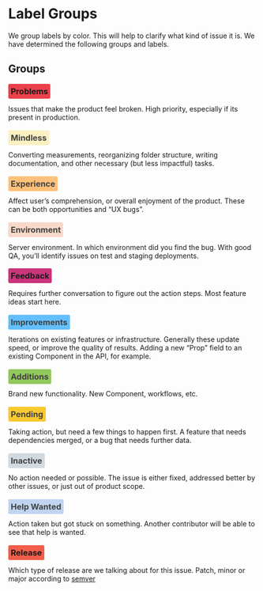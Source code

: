 # Label Groups

We group labels by color. This will help to clarify what kind of issue it is. We have determined the following groups and labels.

## Groups

### <span style="background: #eb414b; padding: 5px; border-radius: 3px;">Problems</span>
Issues that make the product feel broken. High priority, especially if its present in production.

### <span style="background: #FDF1C2; color: #424242; padding: 5px; border-radius: 3px;">Mindless</span>
Converting measurements, reorganizing folder structure, writing documentation, and other necessary (but less impactful) tasks.

### <span style="background: #FEC17A; color: #424242; padding: 5px; border-radius: 3px;">Experience</span>
Affect user’s comprehension, or overall enjoyment of the product. These can be both opportunities and “UX bugs”.

### <span style="background: #F9D8C8; color: #424242; padding: 5px; border-radius: 3px;">Environment</span>
Server environment. In which environment did you find the bug. With good QA, you’ll identify issues on test and staging deployments.

### <span style="background: #CA357C; padding: 5px; border-radius: 3px;">Feedback</span>
Requires further conversation to figure out the action steps. Most feature ideas start here.

### <span style="background: #63BFFC; color: #424242; padding: 5px; border-radius: 3px;">Improvements</span>
Iterations on existing features or infrastructure. Generally these update speed, or improve the quality of results. Adding a new “Prop” field to an existing Component in the API, for example.

### <span style="background: #92C85C; color: #424242; padding: 5px; border-radius: 3px;">Additions</span>
Brand new functionality. New Component, workflows, etc.

### <span style="background: #FAC92F; color: #424242; padding: 5px; border-radius: 3px;">Pending</span>
Taking action, but need a few things to happen first. A feature that needs dependencies merged, or a bug that needs further data.

### <span style="background: #D2DAE1; color: #424242; padding: 5px; border-radius: 3px;">Inactive</span>
No action needed or possible. The issue is either fixed, addressed better by other issues, or just out of product scope.

### <span style="background: #C0D4F1; color: #424242; padding: 5px; border-radius: 3px;">Help Wanted</span>
Action taken but got stuck on something. Another contributor will be able to see that help is wanted.

### <span style="background: #F15E49; padding: 5px; border-radius: 3px;">Release</span>
Which type of release are we talking about for this issue. Patch, minor or major according to [semver](http://semver.org/)
